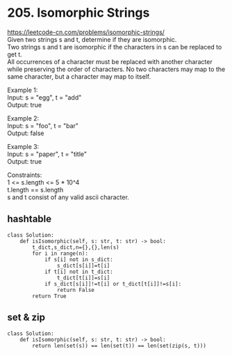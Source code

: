 # 205. Isomorphic Strings
https://leetcode-cn.com/problems/isomorphic-strings/  
Given two strings s and t, determine if they are isomorphic.  
Two strings s and t are isomorphic if the characters in s can be replaced to get t.  
All occurrences of a character must be replaced with another character while preserving the order of characters. No two characters may map to the same character, but a character may map to itself.

Example 1:  
Input: s = "egg", t = "add"  
Output: true  

Example 2:  
Input: s = "foo", t = "bar"  
Output: false  

Example 3:  
Input: s = "paper", t = "title"  
Output: true  

Constraints:  
1 <= s.length <= 5 * 10^4  
t.length == s.length  
s and t consist of any valid ascii character.  

## hashtable
``` python3
class Solution:
    def isIsomorphic(self, s: str, t: str) -> bool:
        t_dict,s_dict,n={},{},len(s)
        for i in range(n):
            if s[i] not in s_dict:
                s_dict[s[i]]=t[i]
            if t[i] not in t_dict:
                t_dict[t[i]]=s[i]
            if s_dict[s[i]]!=t[i] or t_dict[t[i]]!=s[i]:
                return False
        return True
```

## set & zip
``` python3
class Solution:
    def isIsomorphic(self, s: str, t: str) -> bool:
        return len(set(s)) == len(set(t)) == len(set(zip(s, t)))
```
